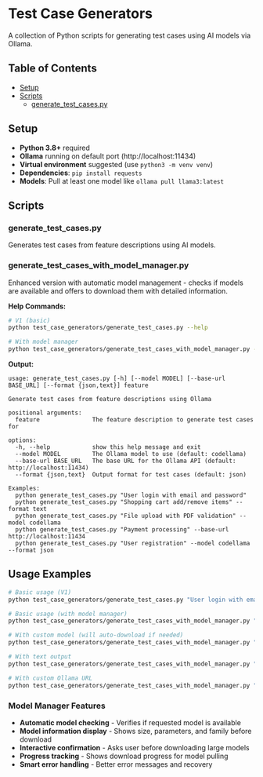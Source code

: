 # Test Case Generators

A collection of Python scripts for generating test cases using AI models via Ollama.

## Table of Contents

- [Setup](#setup)
- [Scripts](#scripts)
  - [generate_test_cases.py](#generate_test_casespy)

## Setup

- **Python 3.8+** required
- **Ollama** running on default port (http://localhost:11434)
- **Virtual environment** suggested (use `python3 -m venv venv`)
- **Dependencies**: `pip install requests`
- **Models**: Pull at least one model like `ollama pull llama3:latest`

## Scripts

### generate_test_cases.py

Generates test cases from feature descriptions using AI models.

### generate_test_cases_with_model_manager.py

Enhanced version with automatic model management - checks if models are available and offers to download them with detailed information.

**Help Commands:**
```bash
# V1 (basic)
python test_case_generators/generate_test_cases.py --help

# With model manager
python test_case_generators/generate_test_cases_with_model_manager.py --help
```

**Output:**
```
usage: generate_test_cases.py [-h] [--model MODEL] [--base-url BASE_URL] [--format {json,text}] feature

Generate test cases from feature descriptions using Ollama

positional arguments:
  feature               The feature description to generate test cases for

options:
  -h, --help            show this help message and exit
  --model MODEL         The Ollama model to use (default: codellama)
  --base-url BASE_URL   The base URL for the Ollama API (default: http://localhost:11434)
  --format {json,text}  Output format for test cases (default: json)

Examples:
  python generate_test_cases.py "User login with email and password"
  python generate_test_cases.py "Shopping cart add/remove items" --format text
  python generate_test_cases.py "File upload with PDF validation" --model codellama
  python generate_test_cases.py "Payment processing" --base-url http://localhost:11434
  python generate_test_cases.py "User registration" --model codellama --format json
```

## Usage Examples

```bash
# Basic usage (V1)
python test_case_generators/generate_test_cases.py "User login with email and password"

# Basic usage (with model manager)
python test_case_generators/generate_test_cases_with_model_manager.py "User login with email and password"

# With custom model (will auto-download if needed)
python test_case_generators/generate_test_cases_with_model_manager.py "Shopping cart functionality" --model llama3:latest

# With text output
python test_case_generators/generate_test_cases_with_model_manager.py "File upload feature" --format text

# With custom Ollama URL
python test_case_generators/generate_test_cases_with_model_manager.py "Payment processing" --base-url http://remote-server:11434
```

### Model Manager Features

- **Automatic model checking** - Verifies if requested model is available
- **Model information display** - Shows size, parameters, and family before download
- **Interactive confirmation** - Asks user before downloading large models
- **Progress tracking** - Shows download progress for model pulling
- **Smart error handling** - Better error messages and recovery
